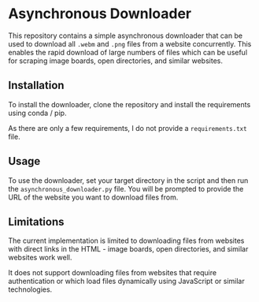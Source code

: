 # Asynchronous Downloader
This repository contains a simple asynchronous downloader that can be used to download all `.webm` and `.png` files from a website concurrently. This enables the rapid download of large numbers of files which can be useful for scraping image boards, open directories, and similar websites.

## Installation
To install the downloader, clone the repository and install the requirements using conda / pip. 

As there are only a few requirements, I do not provide a `requirements.txt` file.

## Usage
To use the downloader, set your target directory in the script and then run the `asynchronous_downloader.py` file. You will be prompted to provide the URL of the website you want to download files from. 


## Limitations
The current implementation is limited to downloading files from websites with direct links in the HTML - image boards, open directories, and similar websites work well. 

It does not support downloading files from websites that require authentication or which load files dynamically using JavaScript or similar technologies.




